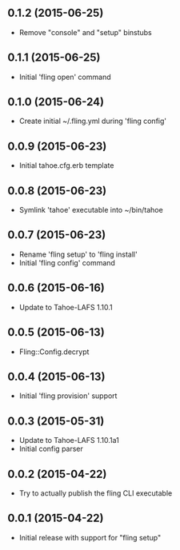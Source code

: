 0.1.2 (2015-06-25)
------------------
* Remove "console" and "setup" binstubs

0.1.1 (2015-06-25)
------------------
* Initial 'fling open' command

0.1.0 (2015-06-24)
------------------
* Create initial ~/.fling.yml during 'fling config'

0.0.9 (2015-06-23)
------------------
* Initial tahoe.cfg.erb template

0.0.8 (2015-06-23)
------------------
* Symlink 'tahoe' executable into ~/bin/tahoe

0.0.7 (2015-06-23)
------------------
* Rename 'fling setup' to 'fling install'
* Initial 'fling config' command

0.0.6 (2015-06-16)
------------------
* Update to Tahoe-LAFS 1.10.1

0.0.5 (2015-06-13)
------------------
* Fling::Config.decrypt

0.0.4 (2015-06-13)
------------------
* Initial 'fling provision' support

0.0.3 (2015-05-31)
------------------
* Update to Tahoe-LAFS 1.10.1a1
* Initial config parser

0.0.2 (2015-04-22)
------------------
* Try to actually publish the fling CLI executable

0.0.1 (2015-04-22)
------------------
* Initial release with support for "fling setup"
